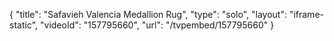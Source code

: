 {
    "title": "Safavieh Valencia Medallion Rug",
    "type": "solo",
    "layout": "iframe-static",
    "videoId": "157795660",
    "url": "\/tvpembed\/157795660"
}